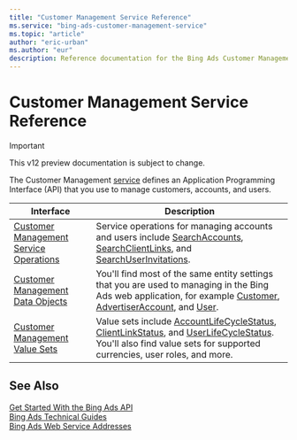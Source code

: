 ```yaml
---
title: "Customer Management Service Reference"
ms.service: "bing-ads-customer-management-service"
ms.topic: "article"
author: "eric-urban"
ms.author: "eur"
description: Reference documentation for the Bing Ads Customer Management API.
---
```

# Customer Management Service Reference

> [!IMPORTANT]
> This v12 preview documentation is subject to change.

The Customer Management [service](~/guides/web-service-addresses.md) defines an Application Programming Interface (API) that you use to manage customers, accounts, and users.

|Interface|Description|
|---------|---------|
|[Customer Management Service Operations](customer-management-service-operations.md)|Service operations for managing accounts and users include [SearchAccounts](searchaccounts.md), [SearchClientLinks](searchclientlinks.md), and [SearchUserInvitations](searchuserinvitations.md).|
|[Customer Management Data Objects](customer-management-data-objects.md)|You'll find most of the same entity settings that you are used to managing in the Bing Ads web application, for example [Customer](customer.md), [AdvertiserAccount](advertiseraccount.md), and [User](user.md).|
|[Customer Management Value Sets](customer-management-value-sets.md)|Value sets include [AccountLifeCycleStatus](accountlifecyclestatus.md), [ClientLinkStatus](clientlinkstatus.md), and [UserLifeCycleStatus](userlifecyclestatus.md). You'll also find value sets for supported currencies, user roles, and more.|

## See Also
[Get Started With the Bing Ads API](~/guides/get-started.md)  
[Bing Ads Technical Guides](~/guides/technical-guides.md)  
[Bing Ads Web Service Addresses](~/guides/web-service-addresses.md)  

